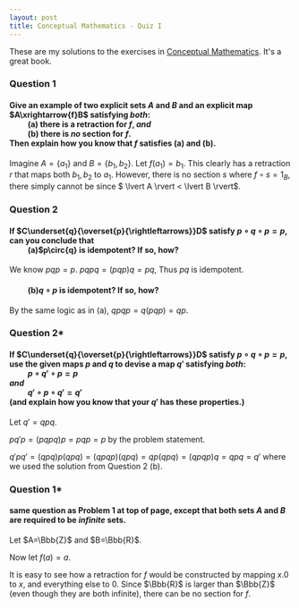 ```yaml
---
layout: post
title: Conceptual Mathematics - Quiz I 
---
```

These are my solutions to the exercises in [Conceptual Mathematics](http://www.amazon.com/Conceptual-Mathematics-First-Introduction-Categories/dp/052171916X/ref=sr_1_1?ie=UTF8&qid=1461549144&sr=8-1&keywords=conceptual+mathematics). It's a great book.

### **Question 1**

#### Give an example of two explicit sets $A$ and $B$ and an explicit map $A\xrightarrow{f}B$ satisfying *both*:<br/>$\qquad$(a) there is a retraction for $f$, *and*<br/>$\qquad$(b) there is *no* section for $f$.<br/>Then explain how you know that $f$ satisfies (a) and (b).

Imagine $A=\lbrace a_1 \rbrace$ and $B=\lbrace b_1,b_2 \rbrace$. Let $f(a_1)=b_1$. This clearly has a retraction $r$ that maps both $b_1,b_2$ to $a_1$. However, there is no section $s$ where $f\circ{s}=1_B$, there simply cannot be since $ \lvert A \rvert  < \lvert  B \rvert$.

### **Question 2** 

#### If $C\underset{q}{\overset{p}{\rightleftarrows}}D$ satisfy $p\circ{q}\circ{p}=p$, can you conclude that<br/>$\qquad$(a)$p\circ{q} is idempotent? If so, how?

We know $pqp=p$. $pqpq=(pqp)q=pq$, Thus $pq$ is idempotent.

#### $\qquad$(b)$q\circ{p}$ is idempotent? If so, how? 

By the same logic as in (a), $qpqp=q(pqp)=qp$. 

### **Question 2\***

#### If $C\underset{q}{\overset{p}{\rightleftarrows}}D$ satisfy $p\circ{q}\circ{p}=p$, use the given maps $p$ and $q$ to devise a map $q'$ satisfying *both*:<br/>$\qquad p\circ{q'}\circ{p}=p$<br/>*and*<br/>$\qquad q'\circ{p}\circ{q'}=q'$<br/>(and explain how you know that your $q'$ has these properties.)

Let $q'=qpq$. 

$pq'p=(pqpq)p=pqp=p$ by the problem statement.

$q'pq'=(qpq)p(qpq)=(qpqp)(qpq)=qp(qpq)=(qpqp)q=qpq=q'$ where we used the solution from Question 2 (b).

### **Question 1\***

#### same question as Problem 1 at top of page, except that both sets $A$ and $B$ are required to be *infinite* sets.

Let $A=\Bbb{Z}$ and $B=\Bbb{R}$.

Now let $f(a)=a$.

It is easy to see how a retraction for $f$ would be constructed by mapping $x.0$ to $x$, and everything else to $0$. Since $\Bbb{R}$ is larger than $\Bbb{Z}$ (even though they are both infinite), there can be no section for $f$.  

